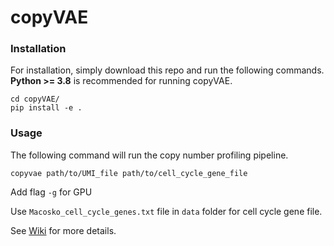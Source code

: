 # copyVAE

### Installation

For installation, simply download this repo and run the following commands. **Python >= 3.8** is recommended for running copyVAE.

    cd copyVAE/
    pip install -e .

### Usage

The following command will run the copy number profiling pipeline.

    copyvae path/to/UMI_file path/to/cell_cycle_gene_file
Add flag `-g` for GPU

Use `Macosko_cell_cycle_genes.txt` file in `data` folder for cell cycle gene file.

See [Wiki](https://github.com/mandichen/copyVAE/wiki) for more details.
